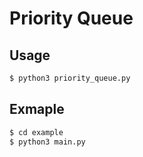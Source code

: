 # Priority Queue

## Usage

```bash
$ python3 priority_queue.py
```

## Exmaple

```bash
$ cd example
$ python3 main.py
```
